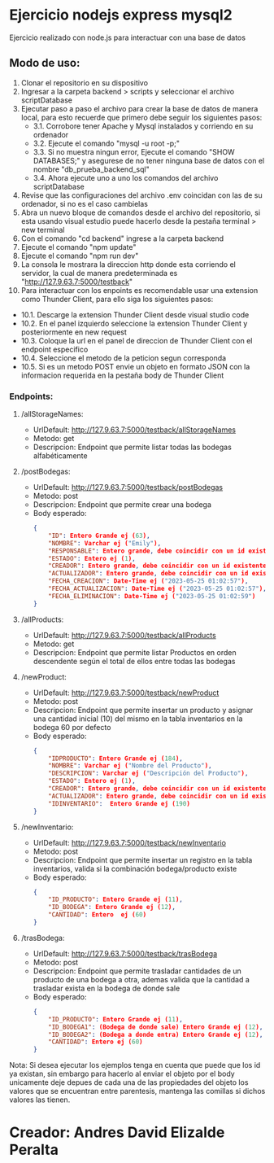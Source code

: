 # Ejercicio nodejs express mysql2
Ejercicio realizado con node.js para interactuar con una base de datos
## Modo de uso:
1. Clonar el repositorio en su dispositivo
2. Ingresar a la carpeta backend > scripts y seleccionar el archivo scriptDatabase 
3. Ejecutar paso a paso el archivo para crear la base de datos de manera local, para esto recuerde que primero debe seguir los siguientes pasos:
   - 3.1. Corrobore tener Apache y Mysql instalados y corriendo en su ordenador
   - 3.2. Ejecute el comando "mysql -u root -p;"
   - 3.3. Si no muestra ningun error, Ejecute el comando "SHOW DATABASES;" y asegurese de no tener ninguna base de datos con el nombre "db_prueba_backend_sql"
   - 3.4. Ahora ejecute uno a uno los comandos del archivo scriptDatabase
4. Revise que las configuraciones del archivo .env coincidan con las de su ordenador, si no es el caso cambielas
5. Abra un nuevo bloque de comandos desde el archivo del repositorio, si esta usando visual estudio puede hacerlo desde la pestaña terminal > new terminal
6. Con el comando "cd backend"  ingrese a la carpeta backend
7. Ejecute el comando "npm update"
8. Ejecute el comando "npm run dev"
9. La consola le mostrara la direccion http donde esta corriendo el servidor, la cual de manera predeterminada es "http://127.9.63.7:5000/testback"
10. Para interactuar con los enpoints es recomendable usar una extension como Thunder Client, para ello siga los siguientes pasos:
   - 10.1. Descarge la extension Thunder Client desde visual studio code
   - 10.2. En el panel izquierdo seleccione la extension Thunder Client y posteriormente en new request
   - 10.3. Coloque la url en el panel de direccion de Thunder Client con el endpoint especifico
   - 10.4. Seleccione el metodo de la peticion segun corresponda
   - 10.5. Si es un metodo POST envie un objeto en formato JSON con la informacion requerida en la pestaña body de Thunder Client
### Endpoints:
1. /allStorageNames:
   - UrlDefault: http://127.9.63.7:5000/testback/allStorageNames
   - Metodo: get
   - Descripcion: Endpoint que permite listar todas las bodegas alfabéticamente

2. /postBodegas:
   - UrlDefault: http://127.9.63.7:5000/testback/postBodegas
   - Metodo: post
   - Descripcion: Endpoint que permite crear una bodega
   - Body esperado:
     ```json
     {
         "ID": Entero Grande ej (63),
         "NOMBRE": Varchar ej ("Emily"),
         "RESPONSABLE": Entero grande, debe coincidir con un id existente de la tabla users ej (11),
         "ESTADO": Entero ej (1),
         "CREADOR": Entero grande, debe coincidir con un id existente de la tabla users ej (11),
         "ACTUALIZADOR": Entero grande, debe coincidir con un id existente de la tabla users ej (11),
         "FECHA_CREACION": Date-Time ej ("2023-05-25 01:02:57"),
         "FECHA_ACTUALIZACION": Date-Time ej ("2023-05-25 01:02:57"),
         "FECHA_ELIMINACION": Date-Time ej ("2023-05-25 01:02:59")
     }
     ```

3. /allProducts:
   - UrlDefault: http://127.9.63.7:5000/testback/allProducts
   - Metodo: get
   - Descripcion: Endpoint que permite listar Productos en orden descendente según el total de ellos entre todas las bodegas

4. /newProduct:
   - UrlDefault: http://127.9.63.7:5000/testback/newProduct
   - Metodo: post
   - Descripcion: Endpoint que permite insertar un producto y asignar una cantidad inicial (10) del mismo en la tabla inventarios en la bodega 60 por defecto
   - Body esperado:
     ```json
     {
         "IDPRODUCTO": Entero Grande ej (184),
         "NOMBRE": Varchar ej ("Nombre del Producto"),
         "DESCRIPCION": Varchar ej ("Descripción del Producto"),
         "ESTADO": Entero ej (1),
         "CREADOR": Entero grande, debe coincidir con un id existente de la tabla users ej (11),
         "ACTUALIZADOR": Entero grande, debe coincidir con un id existente de la tabla users ej (11),
         "IDINVENTARIO":  Entero Grande ej (190)
     }
     ```

5. /newInventario:
   - UrlDefault: http://127.9.63.7:5000/testback/newInventario
   - Metodo: post
   - Descripcion: Endpoint que permite insertar un registro en la tabla inventarios, valida si la combinación bodega/producto existe
   - Body esperado:
     ```json
     {
         "ID_PRODUCTO": Entero Grande ej (11),
         "ID_BODEGA": Entero Grande ej (12),
         "CANTIDAD": Entero  ej (60)
     }
     ```
6. /trasBodega:
   - UrlDefault: http://127.9.63.7:5000/testback/trasBodega
   - Metodo: post
   - Descripcion: Endpoint que permite trasladar cantidades de un producto de una bodega a otra, ademas valida que la cantidad a trasladar exista en la bodega de donde sale
   - Body esperado:  
     ```json
     {
         "ID_PRODUCTO": Entero Grande ej (11),
         "ID_BODEGA1": (Bodega de donde sale) Entero Grande ej (12),
         "ID_BODEGA2": (Bodega a donde entra) Entero Grande ej (12),
         "CANTIDAD": Entero ej (60)
     }
     ```
Nota: Si desea ejecutar los ejemplos tenga en cuenta que puede que los id ya existan, sin embargo para hacerlo al enviar el objeto por el body unicamente deje depues de cada una de las propiedades del objeto los valores que se encuentran entre parentesis, mantenga las comillas si dichos valores las tienen.

# Creador: Andres David Elizalde Peralta

